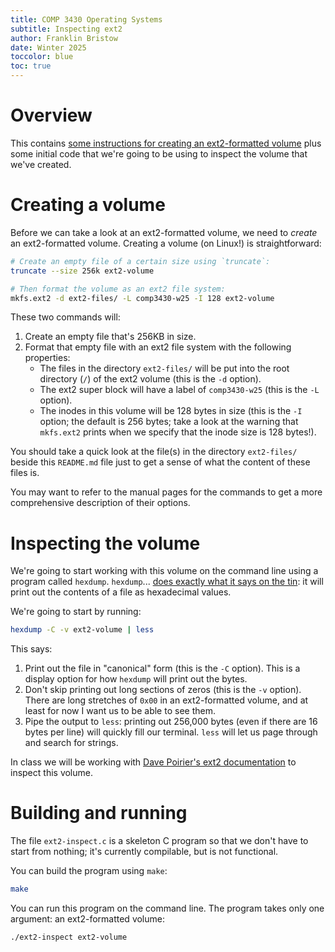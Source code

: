 ```yaml
---
title: COMP 3430 Operating Systems
subtitle: Inspecting ext2
author: Franklin Bristow
date: Winter 2025
toccolor: blue
toc: true
---
```


Overview
========

This contains [some instructions for creating an ext2-formatted volume] plus
some initial code that we're going to be using to inspect the volume that we've
created.

[some instructions for creating an ext2-formatted volume]: #creating-a-volume

Creating a volume
=================

Before we can take a look at an ext2-formatted volume, we need to *create* an
ext2-formatted volume. Creating a volume (on Linux!) is straightforward:

```bash
# Create an empty file of a certain size using `truncate`:
truncate --size 256k ext2-volume

# Then format the volume as an ext2 file system:
mkfs.ext2 -d ext2-files/ -L comp3430-w25 -I 128 ext2-volume
```

These two commands will:

1. Create an empty file that's 256KB in size.
2. Format that empty file with an ext2 file system with the following
   properties:
   * The files in the directory `ext2-files/` will be put into the root
     directory (`/`) of the ext2 volume (this is the `-d` option).
   * The ext2 super block will have a label of `comp3430-w25` (this is the `-L`
     option).
   * The inodes in this volume will be 128 bytes in size (this is the `-I`
     option; the default is 256 bytes; take a look at the warning that
     `mkfs.ext2` prints when we specify that the inode size is 128 bytes!).

You should take a quick look at the file(s) in the directory `ext2-files/`
beside this `README.md` file just to get a sense of what the content of these
files is.

You may want to refer to the manual pages for the commands to get a more
comprehensive description of their options.

Inspecting the volume
=====================

We're going to start working with this volume on the command line using a
program called `hexdump`. `hexdump`... [does exactly what it says on the tin]:
it will print out the contents of a file as hexadecimal values.

We're going to start by running:

```bash
hexdump -C -v ext2-volume | less
```

This says:

1. Print out the file in "canonical" form (this is the `-C` option). This is
   a display option for how `hexdump` will print out the bytes.
2. Don't skip printing out long sections of zeros (this is the `-v` option).
   There are long stretches of `0x00` in an ext2-formatted volume, and at least
   for now I want us to be able to see them.
3. Pipe the output to `less`: printing out 256,000 bytes (even if there are 16
   bytes per line) will quickly fill our terminal. `less` will let us page
   through and search for strings.

In class we will be working with [Dave Poirier's ext2 documentation] to inspect
this volume.

[does exactly what it says on the tin]:
https://en.wikipedia.org/wiki/Does_exactly_what_it_says_on_the_tin
[Dave Poirier's ext2 documentation]: https://www.nongnu.org/ext2-doc/ext2.html

Building and running
====================

The file `ext2-inspect.c` is a skeleton C program so that we don't have to start
from nothing; it's currently compilable, but is not functional.

You can build the program using `make`:

```bash
make
```

You can run this program on the command line. The program takes only one
argument: an ext2-formatted volume:

```bash
./ext2-inspect ext2-volume
```
